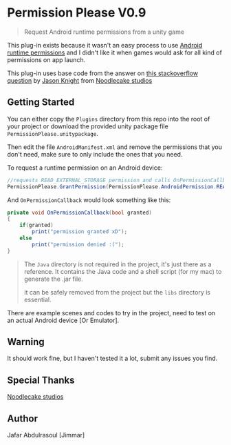 # Permission Please V0.9
>Request Android runtime permissions from a unity game

This plug-in exists because it wasn't an easy process to use [Android runtime permissions](https://developer.android.com/training/permissions/requesting) and I didn't like it when games would ask for all kind of permissions on app launch.

This plug-in uses base code from the answer on [this stackoverflow question](https://stackoverflow.com/questions/35027043/implementing-android-6-0-permissions-in-unity3d) by [Jason Knight](https://stackoverflow.com/users/5919897/jason-knight) from [Noodlecake studios](http://www.noodlecake.com/)

## Getting Started
You can either copy the `Plugins` directory from this repo into the root of your project or download the provided unity package file `PermissionPlease.unitypackage`.

Then edit the file `AndroidManifest.xml` and remove the permissions that you don't need, make sure to only include the ones that you need.

To request a runtime permission on an Android device:
``` cs
//requests READ_EXTERNAL_STORAGE permission and calls OnPermissionCallback(bool) with the result if it was granted or not, true is supplied to enable logging.
PermissionPlease.GrantPermission(PermissionPlease.AndroidPermission.READ_EXTERNAL_STORAGE, OnPermissionCallback, true);
```
And `OnPermissionCallback` would look something like this:
```cs
private void OnPermissionCallback(bool granted)
{
    if(granted)
        print("permission granted xD");
    else
        print("permission denied :(");
}
```

> The `Java` directory is not required in the project, it's just there as a reference. It contains the Java code and a shell script (for my mac) to generate the .jar file.
>
>  it can be safely removed from the project but the `libs` directory is essential.

There are example scenes and codes to try in the project, need to test on an actual Android device [Or Emulator].



## Warning
It should work fine, but I haven't tested it a lot, submit any issues you find.


## Special Thanks
[Noodlecake studios](http://www.noodlecake.com/)

## Author
Jafar Abdulrasoul [Jimmar]